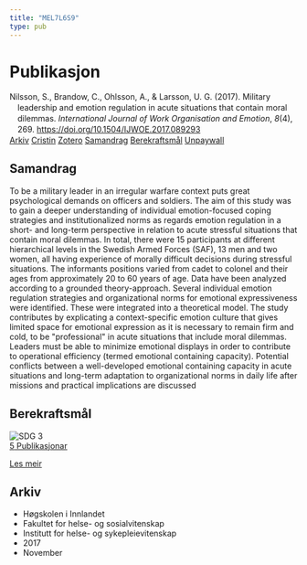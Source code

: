 ```yaml
---
title: "MEL7L6S9"
type: pub
---
```

<h1>Publikasjon</h1>
<article id="csl-bib-container-MEL7L6S9" class="csl-bib-container">
  <div class="csl-bib-body" style="line-height: 1.35; padding-left: 1em; text-indent:-1em;">
  <div class="csl-entry">Nilsson, S., Brandow, C., Ohlsson, A., &amp; Larsson, U. G. (2017). Military leadership and emotion regulation in acute situations that contain moral dilemmas. <i>International Journal of Work Organisation and Emotion</i>, <i>8</i>(4), 269. <a href="https://doi.org/10.1504/IJWOE.2017.089293">https://doi.org/10.1504/IJWOE.2017.089293</a></div>
</div>
  <div class="csl-bib-buttons">
    <a href="#taxonomy-article-MEL7L6S9" class="csl-bib-button">Arkiv</a>
    <a href="https://app.cristin.no/results/show.jsf?id=1516112" alt="Cristin URL" class="csl-bib-button">Cristin</a>
    <a href="http://zotero.org/groups/5402882/items/MEL7L6S9" alt="Zotero URL" class="csl-bib-button">Zotero</a>
    <a href="#abstract-article-MEL7L6S9" class="csl-bib-button">Samandrag</a>
    <a href="#sdg-article-MEL7L6S9" class="csl-bib-button">Berekraftsmål</a>
    <a href="https://doi.org/10.1504/ijwoe.2017.089293" class="csl-bib-button">Unpaywall</a>
  </div>
  <div id="csl-bib-meta-container-MEL7L6S9"></div>
</article>
<div id="csl-bib-meta-MEL7L6S9" class="csl-bib-meta">
  <article id="abstract-article-MEL7L6S9" class="abstract-article">
    <h1>Samandrag</h1>
    To be a military leader in an irregular warfare context puts great psychological demands on officers and soldiers. The aim of this study was to gain a deeper understanding of individual emotion-focused coping strategies and institutionalized norms as regards emotion regulation in a short- and long-term perspective in relation to acute stressful situations that contain moral dilemmas. In total, there were 15 participants at different hierarchical levels in the Swedish Armed Forces (SAF), 13 men and two women, all having experience of morally difficult decisions during stressful situations. The informants positions varied from cadet to colonel and their ages from approximately 20 to 60 years of age. Data have been analyzed according to a grounded theory-approach. Several individual emotion regulation strategies and organizational norms for emotional expressiveness were identified. These were integrated into a theoretical model. The study contributes by explicating a context-specific emotion culture that gives limited space for emotional expression as it is necessary to remain firm and cold, to be "professional" in acute situations that include moral dilemmas. Leaders must be able to minimize emotional displays in order to contribute to operational efficiency (termed emotional containing capacity). Potential conflicts between a well-developed emotional containing capacity in acute situations and long-term adaptation to organizational norms in daily life after missions and practical implications are discussed
  </article>
  <article id="sdg-article-MEL7L6S9" class="sdg-article">
    <h1>Berekraftsmål</h1>
    <div class="sdg-container"><div id="sdg3" class="sdg"> <img src="{{< params subfolder >}}images/sdg/sdg03_no.png" class="image" alt="SDG 3"> <div class="sdg-overlay"> <a href="{{< params subfolder >}}no/archive/?sdg=3#archive" class="sdg-publication-count"><span>5</span> Publikasjonar</a> <p><a href="NA" class="sdg-read-more">Les meir</a></p> </div> </div></div>
  </article>
  <article id="taxonomy-article-MEL7L6S9" class="taxonomy-article">
    <h1>Arkiv</h1>
    <ul>
      <li>Høgskolen i Innlandet</li>
      <li>Fakultet for helse- og sosialvitenskap</li>
      <li>Institutt for helse- og sykepleievitenskap</li>
      <li>2017</li>
      <li>November</li>
    </ul>
  </article>
</div>
